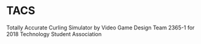 # TACS
Totally Accurate Curling Simulator by Video Game Design Team 2365-1 for 2018 Technology Student Association
